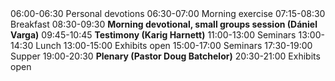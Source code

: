<tr scope="row">
  <th>06:00-06:30</th>
  <td>Personal devotions</td>
</tr>
<tr>
  <th>06:30-07:00</th>
  <td>Morning exercise</td>
</tr>
<tr>
  <th>07:15-08:30</th>
  <td>Breakfast</td>
</tr>
<tr>
  <th>08:30-09:30</th>
  <td><strong>Morning devotional, small groups session (Dániel Varga)</strong></td>
</tr>
<tr>
  <th>09:45-10:45</th>
  <td><strong>Testimony (Karig Harnett)</strong></td>
</tr>
<tr>
  <th>11:00-13:00</th>
  <td>Seminars</td>
</tr>
<tr>
  <th>13:00-14:30</th>
  <td>Lunch</td>
</tr>
<tr>
  <th>13:00-15:00</th>
  <td>Exhibits open</td>
</tr>
<tr>
  <th>15:00-17:00</th>
  <td>Seminars</td>
</tr>
<tr>
  <th>17:30-19:00</th>
  <td>Supper</td>
</tr>
<tr>
  <th>19:00-20:30</th>
  <td><strong>Plenary (Pastor Doug Batchelor)</strong></td>
</tr>
<tr>
  <th>20:30-21:00</th>
  <td>Exhibits open</td>
</tr>
